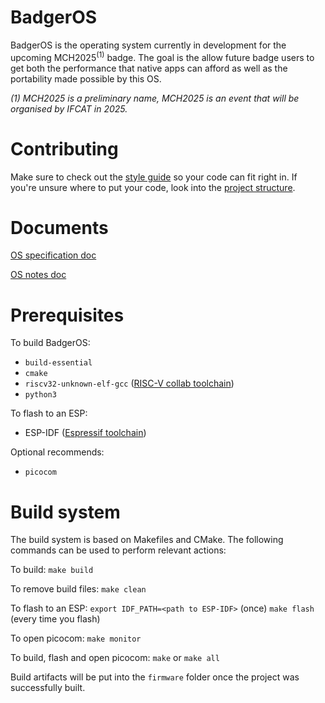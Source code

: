 # BadgerOS

BadgerOS is the operating system currently in development for the upcoming MCH2025<sup>(1)</sup> badge.
The goal is the allow future badge users to get both the performance that native apps can afford as well as the portability made possible by this OS.

_(1) MCH2025 is a preliminary name, MCH2025 is an event that will be organised by IFCAT in 2025._

# Contributing

Make sure to check out the [style guide](docs/styleguide.md) so your code can fit right in.
If you're unsure where to put your code, look into the [project structure](docs/project-structure.md).

# Documents

[OS specification doc](https://docs.google.com/document/d/1qgpeLhjLZvecd4yATPb-9B1IthdMw18idM6reSSEXS8/edit?usp=sharing)

[OS notes doc](https://docs.google.com/document/d/1y2fYwdAGRNWYJmHFczQzzb913dGTHXzgqrCjLKwj9k8/edit?usp=sharing)

# Prerequisites

To build BadgerOS:

- `build-essential`
- `cmake`
- `riscv32-unknown-elf-gcc` ([RISC-V collab toolchain](https://github.com/riscv-collab/riscv-gnu-toolchain))
- `python3`

To flash to an ESP:

- ESP-IDF ([Espressif toolchain](https://docs.espressif.com/projects/esp-idf/en/latest/esp32/get-started/#installation))

Optional recommends:

- `picocom`

# Build system

The build system is based on Makefiles and CMake.
The following commands can be used to perform relevant actions:

To build: `make build`

To remove build files: `make clean`

To flash to an ESP: `export IDF_PATH=<path to ESP-IDF>` (once) `make flash` (every time you flash)

To open picocom: `make monitor`

To build, flash and open picocom: `make` or `make all`

Build artifacts will be put into the `firmware` folder once the project was successfully built.
